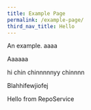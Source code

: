 ```yaml
---
title: Example Page
permalink: /example-page/
third_nav_title: Hello
---
```

An example. aaaa

Aaaaaa

hi chin chinnnnnyy chinnnn

Blahhifewjiofej

Hello from RepoService